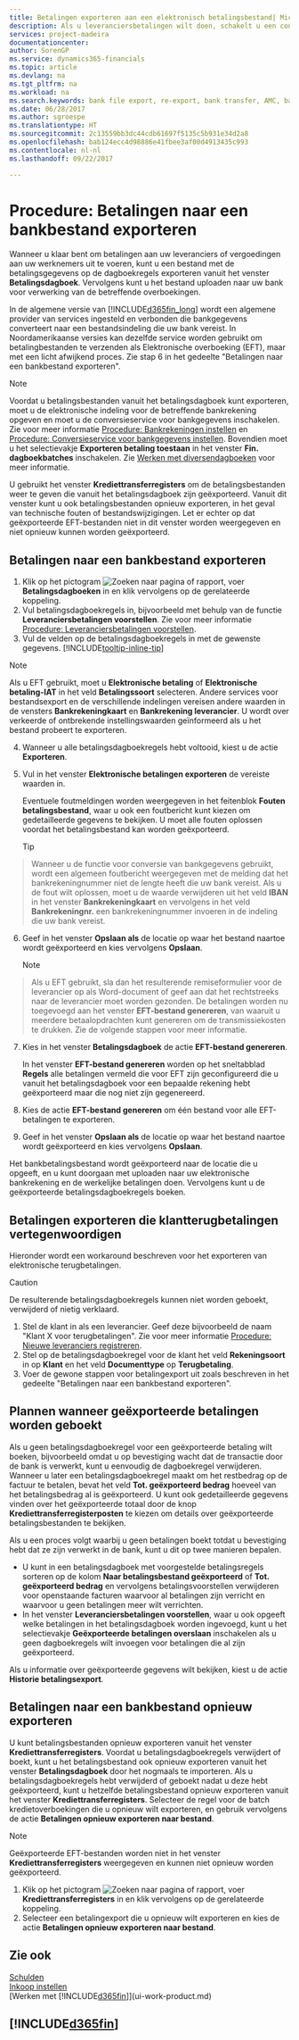 ```yaml
---
title: Betalingen exporteren aan een elektronisch betalingsbestand| Microsoft Docs
description: Als u leveranciersbetalingen wilt doen, schakelt u een conversieservice voor bankgegevens in, exporteert u een bankbestand en uploadt u het bestand naar uw elektronische bank om het geld over te maken.
services: project-madeira
documentationcenter: 
author: SorenGP
ms.service: dynamics365-financials
ms.topic: article
ms.devlang: na
ms.tgt_pltfrm: na
ms.workload: na
ms.search.keywords: bank file export, re-export, bank transfer, AMC, bank data conversion service, funds transfer
ms.date: 06/28/2017
ms.author: sgroespe
ms.translationtype: HT
ms.sourcegitcommit: 2c13559bb3dc44cdb61697f5135c5b931e34d2a8
ms.openlocfilehash: bab124ecc4d98886e41fbee3af00d4913435c993
ms.contentlocale: nl-nl
ms.lasthandoff: 09/22/2017

---
```

# <a name="how-to-export-payments-to-a-bank-file"></a>Procedure: Betalingen naar een bankbestand exporteren
Wanneer u klaar bent om betalingen aan uw leveranciers of vergoedingen aan uw werknemers uit te voeren, kunt u een bestand met de betalingsgegevens op de dagboekregels exporteren vanuit het venster **Betalingsdagboek**. Vervolgens kunt u het bestand uploaden naar uw bank voor verwerking van de betreffende overboekingen.

In de algemene versie van [!INCLUDE[d365fin_long](includes/d365fin_long_md.md)] wordt een algemene provider van services ingesteld en verbonden die bankgegevens converteert naar een bestandsindeling die uw bank vereist. In Noordamerikaanse versies kan dezelfde service worden gebruikt om betalingbestanden te verzenden als Elektronische overboeking (EFT), maar met een licht afwijkend proces. Zie stap 6 in het gedeelte "Betalingen naar een bankbestand exporteren".    

> [!NOTE]  
>   Voordat u betalingsbestanden vanuit het betalingsdagboek kunt exporteren, moet u de elektronische indeling voor de betreffende bankrekening opgeven en moet u de conversieservice voor bankgegevens inschakelen. Zie voor meer informatie [Procedure: Bankrekeningen instellen](bank-how-setup-bank-accounts.md) en [Procedure: Conversieservice voor bankgegevens instellen](bank-how-setup-bank-data-conversion-service.md). Bovendien moet u het selectievakje **Exporteren betaling toestaan** in het venster **Fin. dagboekbatches** inschakelen. Zie [Werken met diversendagboeken](ui-work-general-journals.md) voor meer informatie.  

U gebruikt het venster **Krediettransferregisters** om de betalingsbestanden weer te geven die vanuit het betalingsdagboek zijn geëxporteerd. Vanuit dit venster kunt u ook betalingsbestanden opnieuw exporteren, in het geval van technische fouten of bestandswijzigingen. Let er echter op dat geëxporteerde EFT-bestanden niet in dit venster worden weergegeven en niet opnieuw kunnen worden geëxporteerd.  

## <a name="to-export-payments-to-a-bank-file"></a>Betalingen naar een bankbestand exporteren
1. Klik op het pictogram ![Zoeken naar pagina of rapport](media/ui-search/search_small.png "pictogram Zoeken naar pagina of rapport"), voer **Betalingsdagboeken** in en klik vervolgens op de gerelateerde koppeling.
2. Vul betalingsdagboekregels in, bijvoorbeeld met behulp van de functie **Leveranciersbetalingen voorstellen**. Zie voor meer informatie [Procedure: Leveranciersbetalingen voorstellen](payables-how-suggest-vendor-payments.md).
3. Vul de velden op de betalingsdagboekregels in met de gewenste gegevens. [!INCLUDE[tooltip-inline-tip](includes/tooltip-inline-tip_md.md)]

> [!NOTE]  
>   Als u EFT gebruikt, moet u **Elektronische betaling** of **Elektronische betaling-IAT** in het veld **Betalingssoort** selecteren. Andere services voor bestandsexport en de verschillende indelingen vereisen andere waarden in de vensters **Bankrekeningkaart** en **Bankrekening leverancier**. U wordt over verkeerde of ontbrekende instellingswaarden geïnformeerd als u het bestand probeert te exporteren.

4. Wanneer u alle betalingsdagboekregels hebt voltooid, kiest u de actie **Exporteren**.
5. Vul in het venster **Elektronische betalingen exporteren** de vereiste waarden in.

    Eventuele foutmeldingen worden weergegeven in het feitenblok **Fouten betalingsbestand**, waar u ook een foutbericht kunt kiezen om gedetailleerde gegevens te bekijken. U moet alle fouten oplossen voordat het betalingsbestand kan worden geëxporteerd.

    > [!TIP]  
>   Wanneer u de functie voor conversie van bankgegevens gebruikt, wordt een algemeen foutbericht weergegeven met de melding dat het bankrekeningnummer niet de lengte heeft die uw bank vereist. Als u de fout wilt oplossen, moet u de waarde verwijderen uit het veld **IBAN** in het venster **Bankrekeningkaart** en vervolgens in het veld **Bankrekeningnr.** een bankrekeningnummer invoeren in de indeling die uw bank vereist.

6. Geef in het venster **Opslaan als** de locatie op waar het bestand naartoe wordt geëxporteerd en kies vervolgens **Opslaan**.

    > [!NOTE]  
>   Als u EFT gebruikt, sla dan het resulterende remiseformulier voor de leverancier op als Word-document of geef aan dat het rechtstreeks naar de leverancier moet worden gezonden. De betalingen worden nu toegevoegd aan het venster **EFT-bestand genereren**, van waaruit u meerdere betaalopdrachten kunt genereren om de transmissiekosten te drukken. Zie de volgende stappen voor meer informatie.
7. Kies in het venster **Betalingsdagboek** de actie **EFT-bestand genereren**.

    In het venster **EFT-bestand genereren** worden op het sneltabblad **Regels** alle betalingen vermeld die voor EFT zijn geconfigureerd die u vanuit het betalingsdagboek voor een bepaalde rekening hebt geëxporteerd maar die nog niet zijn gegenereerd.
8. Kies de actie **EFT-bestand genereren** om één bestand voor alle EFT-betalingen te exporteren.
9. Geef in het venster **Opslaan als** de locatie op waar het bestand naartoe wordt geëxporteerd en kies vervolgens **Opslaan**.

Het bankbetalingsbestand wordt geëxporteerd naar de locatie die u opgeeft, en u kunt doorgaan met uploaden naar uw elektronische bankrekening en de werkelijke betalingen doen. Vervolgens kunt u de geëxporteerde betalingsdagboekregels boeken.

## <a name="to-export-payments-that-represent-customer-refunds"></a>Betalingen exporteren die klantterugbetalingen vertegenwoordigen
Hieronder wordt een workaround beschreven voor het exporteren van elektronische terugbetalingen.

> [!CAUTION]  
>   De resulterende betalingsdagboekregels kunnen niet worden geboekt, verwijderd of nietig verklaard.
1. Stel de klant in als een leverancier. Geef deze bijvoorbeeld de naam "Klant X voor terugbetalingen". Zie voor meer informatie [Procedure: Nieuwe leveranciers registreren](purchasing-how-register-new-vendors.md).
2. Stel op de betalingsdagboekregel voor de klant het veld **Rekeningsoort** in op **Klant** en het veld **Documenttype** op **Terugbetaling**.
3. Voer de gewone stappen voor betalingexport uit zoals beschreven in het gedeelte "Betalingen naar een bankbestand exporteren".

## <a name="to-plan-when-to-post-exported-payments"></a>Plannen wanneer geëxporteerde betalingen worden geboekt
Als u geen betalingsdagboekregel voor een geëxporteerde betaling wilt boeken, bijvoorbeeld omdat u op bevestiging wacht dat de transactie door de bank is verwerkt, kunt u eenvoudig de dagboekregel verwijderen. Wanneer u later een betalingsdagboekregel maakt om het restbedrag op de factuur te betalen, bevat het veld **Tot. geëxporteerd bedrag** hoeveel van het betalingsbedrag al is geëxporteerd. U kunt ook gedetailleerde gegevens vinden over het geëxporteerde totaal door de knop **Krediettransferregisterposten** te kiezen om details over geëxporteerde betalingsbestanden te bekijken.

Als u een proces volgt waarbij u geen betalingen boekt totdat u bevestiging hebt dat ze zijn verwerkt in de bank, kunt u dit op twee manieren bepalen.

* U kunt in een betalingsdagboek met voorgestelde betalingsregels sorteren op de kolom **Naar betalingsbestand geëxporteerd** of **Tot. geëxporteerd bedrag** en vervolgens betalingsvoorstellen verwijderen voor openstaande facturen waarvoor al betalingen zijn verricht en waarvoor u geen betalingen meer wilt verrichten.
* In het venster **Leveranciersbetalingen voorstellen**, waar u ook opgeeft welke betalingen in het betalingsdagboek worden ingevoegd, kunt u het selectievakje **Geëxporteerde betalingen overslaan** inschakelen als u geen dagboekregels wilt invoegen voor betalingen die al zijn geëxporteerd.

Als u informatie over geëxporteerde gegevens wilt bekijken, kiest u de actie **Historie betalingsexport**.

## <a name="to-re-export-payments-to-a-bank-file"></a>Betalingen naar een bankbestand opnieuw exporteren
U kunt betalingsbestanden opnieuw exporteren vanuit het venster **Krediettransferregisters**. Voordat u betalingsdagboekregels verwijdert of boekt, kunt u het betalingsbestand ook opnieuw exporteren vanuit het venster **Betalingsdagboek** door het nogmaals te importeren. Als u betalingsdagboekregels hebt verwijderd of geboekt nadat u deze hebt geëxporteerd, kunt u hetzelfde betalingsbestand opnieuw exporteren vanuit het venster **Krediettransferregisters**. Selecteer de regel voor de batch kredietoverboekingen die u opnieuw wilt exporteren, en gebruik vervolgens de actie **Betalingen opnieuw exporteren naar bestand**.

> [!NOTE]  
>   Geëxporteerde EFT-bestanden worden niet in het venster **Krediettransferregisters** weergegeven en kunnen niet opnieuw worden geëxporteerd.

1. Klik op het pictogram ![Zoeken naar pagina of rapport](media/ui-search/search_small.png "pictogram Zoeken naar pagina of rapport"), voer **Krediettransferregisters** in en klik vervolgens op de gerelateerde koppeling.
2. Selecteer een betalingexport die u opnieuw wilt exporteren en kies de actie **Betalingen opnieuw exporteren naar bestand**.

## <a name="see-also"></a>Zie ook
[Schulden](payables-manage-payables.md)  
[Inkoop instellen](purchasing-setup-purchasing.md)  
[Werken met [!INCLUDE[d365fin](includes/d365fin_md.md)]](ui-work-product.md)

## [!INCLUDE[d365fin](includes/free_trial_md.md)]

